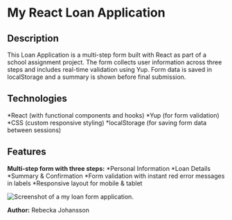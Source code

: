 # My React Loan Application

## Description
This Loan Application is a multi-step form built with React as part of a school assignment project. The form collects user information across three steps and includes real-time validation using Yup. Form data is saved in localStorage and a summary is shown before final submission.

## Technologies
*React (with functional components and hooks)
*Yup (for form validation)
*CSS (custom responsive styling)
*localStorage (for saving form data between sessions)

## Features
**Multi-step form with three steps:**
*Personal Information
*Loan Details
*Summary & Confirmation
*Form validation with instant red error messages in labels
*Responsive layout for mobile & tablet

![Screenshot of a my loan form application.](https://i.imgur.com/j1VLkxv.png)


**Author:** Rebecka Johansson
